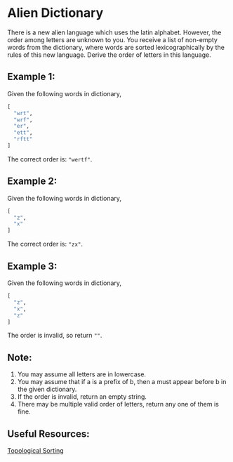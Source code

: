 # Alien Dictionary
There is a new alien language which uses the latin alphabet. However, the order among letters are unknown to you. You receive a list of non-empty words from the dictionary, where words are sorted lexicographically by the rules of this new language. Derive the order of letters in this language.

## Example 1:
Given the following words in dictionary,
```python
[
  "wrt",
  "wrf",
  "er",
  "ett",
  "rftt"
]
```
The correct order is: `"wertf"`.

## Example 2:
Given the following words in dictionary,
```python
[
  "z",
  "x"
]
```
The correct order is: `"zx"`.

## Example 3:
Given the following words in dictionary,
```python
[
  "z",
  "x",
  "z"
]
```
The order is invalid, so return `""`.

## Note:
1. You may assume all letters are in lowercase.
2. You may assume that if a is a prefix of b, then a must appear before b in the given dictionary.
3. If the order is invalid, return an empty string.
4. There may be multiple valid order of letters, return any one of them is fine.

## Useful Resources:
[Topological Sorting](https://www.geeksforgeeks.org/topological-sorting/)